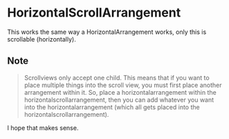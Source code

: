 # HorizontalScrollArrangement #

This works the same way a HorizontalArrangement works, only this is scrollable (horizontally).

## Note ##

> Scrollviews only accept one child. This means that if you want to place multiple things into the scroll view, you must first place another arrangement within it. So, place a horizontalarrangement within the horizontalscrollarrangement, then you can add whatever you want into the horizontalarrangement (which all gets placed into the horizontalscrollarrangement).

I hope that makes sense.